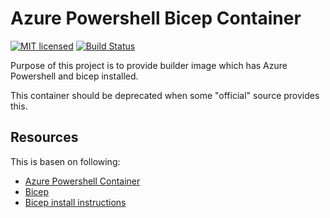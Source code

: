 # Azure Powershell Bicep Container

[![MIT licensed](https://img.shields.io/badge/license-MIT-blue.svg)](./LICENSE)
[![Build Status](https://jenkins.protacon.cloud/buildStatus/icon?job=www.github.com/azurepowershell-bicep-container/main)](https://jenkins.protacon.cloud/blue/organizations/jenkins/www.github.com%2Fazurepowershell-bicep-container/activity)

Purpose of this project is to provide builder image which has Azure Powershell
and bicep installed.

This container should be deprecated when some "official" source provides this.

## Resources

This is basen on following:

* [Azure Powershell Container](https://hub.docker.com/_/microsoft-azure-powershell?tab=description)
* [Bicep](https://github.com/Azure/bicep)
* [Bicep install instructions](https://docs.microsoft.com/en-us/azure/azure-resource-manager/bicep/install)
